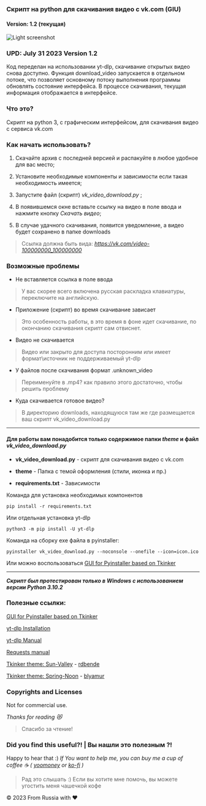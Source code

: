 ### Скрипт на python для скачивания видео с vk.com (GIU)
#### Version: 1.2 (текущая)

![Light screenshot](https://raw.githubusercontent.com/blyamur/VK-Video-Download/main/app_screen.jpg)


### UPD: Julу 31 2023 Version 1.2
Код переделан на использовании yt-dlp, скачивание открытых видео снова доступно. 
Функция download_video запускается в отдельном потоке, что позволяет основному потоку выполнения программы обновлять состояние интерфейса. В процессе скачивания, текущая информация отображается в интерфейсе.

### Что это?

Скрипт на python 3, с графическим интерфейсом, для скачивания видео с сервиса vk.com 


### Как начать использовать?

1. Скачайте архив с последней версией и распакуйте в любое удобное для вас место; 

2. Установите необходимые компоненты и зависимости если такая необходимость имеется;

3. Запустите файл (скрипт) *vk_video_download.py* ;

4. В появившемся окне вставьте ссылку на видео в поле ввода и нажмите кнопку *Скачать видео*;

5. В случае удачного скачивания, появится уведомление, а видео будет сохранено в папке downloads

> Ссылка должна быть вида: *https://vk.com/video-100000000_100000000* 



### Возможные проблемы

- Не вставляется ссылка в поле ввода
> У вас скорее всего включена русская раскладка клавиатуры, переключите на английскую.

- Приложение (скрипт) во время скачивание зависает
> Это особенность работы, в это время в фоне идет скачивание, по окончанию скачивания скрипт сам отвиснет.

- Видео не скачивается
> Видео или закрыто для доступа посторонним или имеет формат\источник не поддерживаемый yt-dlp

- У файлов после скачивания  формат .unknown_video
> Переименуйте в .mp4? как правило этого достаточно, чтобы решить проблему

- Куда скачивается готовое видео?
> В директорию downloads, находящуюся  там же где размещается ваш скрипт vk_video_download.py

---
#### Для работы вам понадобится только содержимое папки *theme* и файл *vk_video_download.py*

*  **vk_video_download.py** - скрипт для скачивания видео с vk.com 

*  **theme** - Папка с темой оформления (стили, иконка и пр.)

*  **requirements.txt** - Зависимости


Команда для установка необходимых компонентов

    pip install -r requirements.txt
    
Или отдельная установка yt-dlp

    python3 -m pip install -U yt-dlp
    
Команда на сборку exe файла в pyinstaller: 

    pyinstaller vk_video_download.py --noconsole --onefile --icon=icon.ico

Или можно воспользоваться [GUI for Pyinstaller based on Tkinker](https://github.com/blyamur/GUI-Pyinstaller-Pichuga)
    
---
***Скрипт был протестирован только в Windows с использованием версии Python 3.10.2***


### Полезные ссылки:

[GUI for Pyinstaller based on Tkinker](https://github.com/blyamur/GUI-Pyinstaller-Pichuga)

[yt-dlp Installation](https://github.com/yt-dlp/yt-dlp/wiki/Installation)

[yt-dlp Manual](https://github.com/yt-dlp/yt-dlp)

[Requests manual](https://github.com/psf/requests)

[Tkinker theme: Sun-Valley](https://github.com/rdbende/Sun-Valley-ttk-theme) - [rdbende](https://github.com/rdbende/)

[Tkinker theme: Spring-Noon](https://github.com/blyamur/Spring-Noon-ttk-theme) - [blyamur](https://github.com/blyamur/)

### Copyrights and Licenses
Not for commercial use.


*Thanks for reading :heart_eyes_cat:*
> Спасибо за чтение!


### Did you find this useful?! | Вы нашли это  полезным ?!

Happy to hear that :) *If You want to help me, you can buy me a cup of coffee :coffee: ( [yoomoney](https://yoomoney.ru/to/41001158104834) or [ko-fi](https://ko-fi.com/W7W460SQ3) )*

> Рад это слышать :) Если вы хотите мне помочь, вы можете угостить меня чашечкой кофе 
  
© 2023 From Russia with ❤ 
